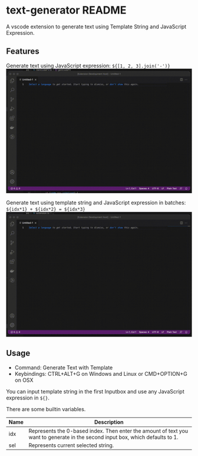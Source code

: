 # text-generator README

A vscode extension to generate text using Template String and JavaScript Expression.

## Features

Generate text using JavaScript expression: `${[1, 2, 3].join('-')}`
![Generate text using JavaScript expression](images/eval_js.gif)

Generate text using template string and JavaScript expression in batches:  `${idx*1} + ${idx*2} = ${idx*3}`
![Generate text using template string and JavaScript expression in batches](images/batch_generate.gif)

## Usage

* Command: Generate Text with Template
* Keybindings: CTRL+ALT+G on Windows and Linux or CMD+OPTION+G on OSX

You can input template string in the first Inputbox and use any JavaScript expression in `${}`. 

There are some builtin variables.

| Name | Description                                                  |
| ---- | ------------------------------------------------------------ |
| idx  | Represents the 0-based index. Then enter the amount of text you want to generate in the second input box, which defaults to 1. |
| sel  | Represents current selected string.                          |
